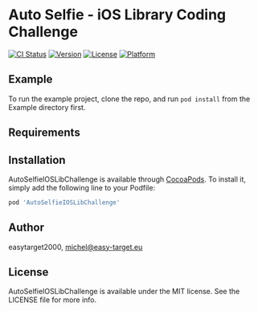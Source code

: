 # Auto Selfie - iOS Library Coding Challenge

[![CI Status](https://img.shields.io/travis/easytarget2000/AutoSelfieIOSLibChallenge.svg?style=flat)](https://travis-ci.org/easytarget2000/AutoSelfieIOSLibChallenge)
[![Version](https://img.shields.io/cocoapods/v/AutoSelfieIOSLibChallenge.svg?style=flat)](https://cocoapods.org/pods/AutoSelfieIOSLibChallenge)
[![License](https://img.shields.io/cocoapods/l/AutoSelfieIOSLibChallenge.svg?style=flat)](https://cocoapods.org/pods/AutoSelfieIOSLibChallenge)
[![Platform](https://img.shields.io/cocoapods/p/AutoSelfieIOSLibChallenge.svg?style=flat)](https://cocoapods.org/pods/AutoSelfieIOSLibChallenge)

## Example

To run the example project, clone the repo, and run `pod install` from the Example directory first.

## Requirements

## Installation

AutoSelfieIOSLibChallenge is available through [CocoaPods](https://cocoapods.org). To install
it, simply add the following line to your Podfile:

```ruby
pod 'AutoSelfieIOSLibChallenge'
```

## Author

easytarget2000, michel@easy-target.eu

## License

AutoSelfieIOSLibChallenge is available under the MIT license. See the LICENSE file for more info.
